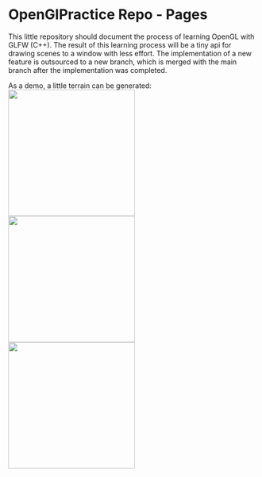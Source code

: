 # OpenGlPractice Repo - Pages

This little repository should document the process of learning OpenGL with GLFW (C++). The result of this learning process will be a tiny api for drawing scenes to a window with less effort.
The implementation of a new feature is outsourced to a new branch, which is merged with the main branch after the implementation was completed.

As a demo, a little terrain can be generated: <br>
<image src="https://i.imgur.com/yA5K2QJ.png" width=255 height=255> </image>
<image src="https://i.imgur.com/981LxRl.png" width=255 height=255> </image>
<image src="https://i.imgur.com/RLYbblf.png" width=255 height=255> </image>
